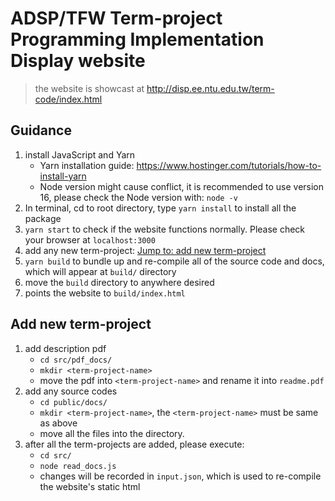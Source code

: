 # ADSP/TFW Term-project Programming Implementation Display website

> the website is showcast at http://disp.ee.ntu.edu.tw/term-code/index.html

## Guidance
1. install JavaScript and Yarn 
    - Yarn installation guide: https://www.hostinger.com/tutorials/how-to-install-yarn
    - Node version might cause conflict, it is recommended to use version 16, please check the Node version with: ```node -v```
2. In terminal, cd to root directory, type ```yarn install``` to install all the package
3. ```yarn start``` to check if the website functions normally. Please check your browser at ```localhost:3000```
4. add any new term-project: [Jump to: add new term-project](#Add-new-term-project)
5. ```yarn build``` to bundle up and re-compile all of the source code and docs, which will appear at ```build/``` directory
6. move the ```build``` directory to anywhere desired
7. points the website to ```build/index.html```


## Add new term-project
1. add description pdf
    - ```cd src/pdf_docs/```
    - ```mkdir <term-project-name>```
    - move the pdf into ```<term-project-name>``` and rename it into ```readme.pdf```
2. add any source codes 
    - ```cd public/docs/```
    - ```mkdir <term-project-name>```, the ```<term-project-name>``` must be same as above
    - move all the files into the directory.
3. after all the term-projects are added, please execute:
    - ```cd src/```
    - ```node read_docs.js```
    - changes will be recorded in ```input.json```, which is used to re-compile the website's static html
